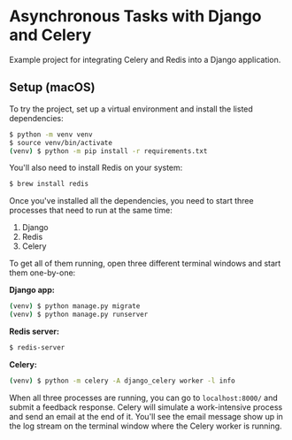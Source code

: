 # Asynchronous Tasks with Django and Celery

Example project for integrating Celery and Redis into a Django application.

## Setup (macOS)

To try the project, set up a virtual environment and install the listed dependencies:

```sh
$ python -m venv venv
$ source venv/bin/activate
(venv) $ python -m pip install -r requirements.txt
```

You'll also need to install Redis on your system:

```sh
$ brew install redis
```

Once you've installed all the dependencies, you need to start three processes that need to run at the same time:

1. Django
2. Redis
3. Celery

To get all of them running, open three different terminal windows and start them one-by-one:

**Django app:**

```sh
(venv) $ python manage.py migrate
(venv) $ python manage.py runserver
```

**Redis server:**

```sh
$ redis-server
```

**Celery:**

```sh
(venv) $ python -m celery -A django_celery worker -l info
```

When all three processes are running, you can go to `localhost:8000/` and submit a feedback response. Celery will simulate a work-intensive process and send an email at the end of it. You'll see the email message show up in the log stream on the terminal window where the Celery worker is running.
